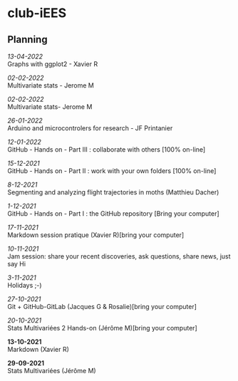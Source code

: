 # club-iEES

## Planning

*13-04-2022*  
Graphs with ggplot2 - Xavier R


*02-02-2022*  
Multivariate stats - Jerome M

*02-02-2022*  
Multivariate stats- Jerome M

*26-01-2022*  
Arduino and microcontrolers for research - JF Printanier

*12-01-2022*  
GitHub - Hands on - Part III : collaborate with others [100% on-line]


*15-12-2021*  
GitHub - Hands on - Part II : work with your own folders [100% on-line]

*8-12-2021*  
Segmenting and analyzing flight trajectories in moths (Matthieu Dacher)

*1-12-2021*  
GitHub - Hands on - Part I : the GitHub repository [Bring your computer]

*17-11-2021*  
Markdown session pratique (Xavier R)[bring your computer]

*10-11-2021*  
Jam session: share your recent discoveries, ask questions, share news, just say Hi

*3-11-2021*   
Holidays ;-)

*27-10-2021*  
Git + GitHub-GitLab (Jacques G & Rosalie)[bring your computer]

*20-10-2021*  
Stats Multivariées 2 Hands-on (Jérôme M)[bring your computer]

**13-10-2021**  
Markdown (Xavier R)

**29-09-2021**  
Stats Multivariées (Jérôme M)

